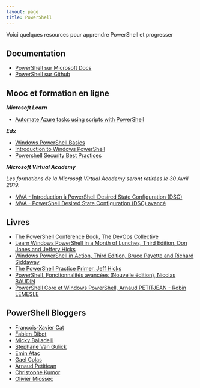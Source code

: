 ```yaml
---
layout: page
title: PowerShell
---
```


Voici quelques resources pour apprendre PowerShell et progresser


## Documentation 

* [PowerShell sur Microsoft Docs](https://docs.microsoft.com/en-us/powershell/)
* [PowerShell sur Github](https://github.com/PowerShell)


## Mooc et formation en ligne

***Microsoft Learn***

* [Automate Azure tasks using scripts with PowerShell](https://docs.microsoft.com/en-us/learn/modules/automate-azure-tasks-with-powershell/)


***Edx***

* [Windows PowerShell Basics](https://www.edx.org/course/windows-powershell-basics-1)
* [Introduction to Windows PowerShell](https://www.edx.org/course/introduction-windows-powershell-microsoft-posh200x)
* [Powershell Security Best Practices](https://www.edx.org/course/powershell-security-best-practices-2)

***Microsoft Virtual Academy***

_Les formations de la Microsoft Virtual Academy seront retirées le 30 Avril 2019._

* [MVA - Introduction à PowerShell Desired State Configuration (DSC)](https://mva.microsoft.com/fr-fr/training-courses/introduction-powershell-desired-state-configuration-dsc-12621?l=cOVAs1BSB_9005192797)
* [MVA - PowerShell Desired State Configuration (DSC) avancé](https://mva.microsoft.com/fr-fr/training-courses/powershell-desired-state-configuration-dsc-avanc--14348)


## Livres 

* [The PowerShell Conference Book, The DevOps Collective](https://leanpub.com/powershell-conference-book)
* [Learn Windows PowerShell in a Month of Lunches, Third Edition, Don Jones and Jeffery Hicks](https://www.manning.com/books/learn-windows-powershell-in-a-month-of-lunches-third-edition)
* [Windows PowerShell in Action, Third Edition, Bruce Payette and Richard Siddaway](https://www.manning.com/books/windows-powershell-in-action-third-edition)
* [The PowerShell Practice Primer, Jeff Hicks](https://leanpub.com/psprimer)
* [PowerShell, Fonctionnalités avancées (Nouvelle édition), Nicolas BAUDIN](https://www.editions-eni.fr/livre/powershell-fonctionnalites-avancees-nouvelle-edition-9782409014994?t=552E2C5C-22F2-4382-AC69-6C903F9BCCF6)
* [PowerShell Core et Windows PowerShell, Arnaud PETITJEAN - Robin LEMESLE](https://www.editions-eni.fr/livre/powershell-core-et-windows-powershell-les-fondamentaux-du-langage-2e-edition-9782409013287?t=552E2C5C-22F2-4382-AC69-6C903F9BCCF6)


## PowerShell Bloggers

* [Francois-Xavier Cat](https://lazywinadmin.com/)
* [Fabien Dibot](https://pwrshell.net/)
* [Micky Balladelli](https://balladelli.com/)
* [Stephane Van Gulick](http://powershelldistrict.com/)
* [Emin Atac](https://p0w3rsh3ll.wordpress.com/)
* [Gael Colas](https://gaelcolas.com/)
* [Arnaud Petitjean](http://www.powershell-scripting.com/)
* [Christophe Kumor](https://christophekumor.github.io/)
* [Olivier Miossec](https://omiossec.github.io/)
